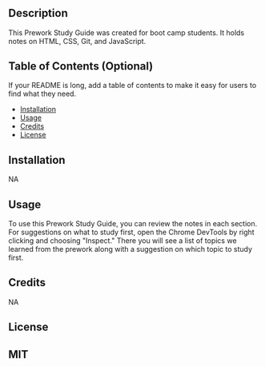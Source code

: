 # <Your-Project-Title>

## Description

This Prework Study Guide was created for boot camp students. It holds notes on HTML, CSS, Git, and JavaScript.


## Table of Contents (Optional)

If your README is long, add a table of contents to make it easy for users to find what they need.

- [Installation](#installation)
- [Usage](#usage)
- [Credits](#credits)
- [License](#license)

## Installation

NA

## Usage

To use this Prework Study Guide, you can review the notes in each section. For suggestions on what to study first, open the Chrome DevTools by right clicking and choosing "Inspect." There you will see a list of topics we learned from the prework along with a suggestion on which topic to study first.




## Credits

NA

## License

MIT
---

